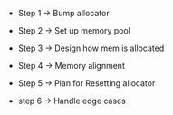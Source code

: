 
- Step 1 -> Bump allocator

- Step 2 -> Set up memory pool
- Step 3 -> Design how mem is allocated
- Step 4 -> Memory alignment
- Step 5 -> Plan for Resetting allocator
- step 6 -> Handle edge cases
